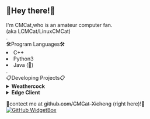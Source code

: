 ## 👋Hey there!👋

<div>I'm CMCat,who is an amateur computer fan.</div>
<div font-size="12px">(aka LCMCat/LinuxCMCat)</div>
<div>.</div>
🛠Program Languages🛠
<li>C++</li>
<li>Python3</li>
<li>Java (🤔)</li>
<div>.</div>
📋Developing Projects📋
<details>
<summary><b>Weathercock</b></summary>
<ul>
 <li>(Time manager helper)</li>
</ul>
</details>
<details>
<summary><b>Edge Client</b></summary>
<ul>
 <li>(Minecraft next-gen PVP Client)</li>
</ul>
</details>

💬contect me at ~~github.com/CMCat-Xicheng~~ (right here)!💬
[![GitHub WidgetBox](https://github-widgetbox.vercel.app/api/profile?username=LCMCat&data=followers,repositories,stars)](https://github.com/Jurredr/github-widgetbox)
